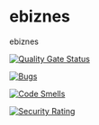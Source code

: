 # ebiznes
ebiznes

[![Quality Gate Status](https://sonarcloud.io/api/project_badges/measure?project=Wojtbart_ebiznes&metric=alert_status)](https://sonarcloud.io/summary/new_code?id=Wojtbart_ebiznes)


[![Bugs](https://sonarcloud.io/api/project_badges/measure?project=Wojtbart_ebiznes&metric=bugs)](https://sonarcloud.io/summary/new_code?id=Wojtbart_ebiznes)

[![Code Smells](https://sonarcloud.io/api/project_badges/measure?project=Wojtbart_ebiznes&metric=code_smells)](https://sonarcloud.io/summary/new_code?id=Wojtbart_ebiznes)

[![Security Rating](https://sonarcloud.io/api/project_badges/measure?project=Wojtbart_ebiznes&metric=security_rating)](https://sonarcloud.io/summary/new_code?id=Wojtbart_ebiznes)
